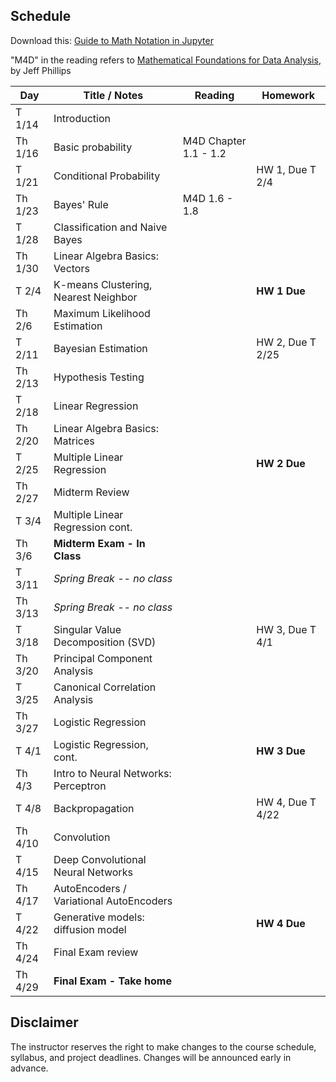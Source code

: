 ## Schedule

Download this: [Guide to Math Notation in Jupyter](examples/MathNotationGuide.ipynb)

"M4D" in the reading refers to [Mathematical Foundations for Data Analysis](http://www.cs.utah.edu/~jeffp/M4D/M4D.html), by Jeff Phillips

| Day      | Title / Notes                                                      | Reading         | Homework                                   |
|----------|--------------------------------------------------------------------|-----------------|--------------------------------------------|
| T 1/14   | Introduction           |                      |                      |
| Th 1/16   | Basic probability                |  M4D Chapter 1.1 - 1.2   |                                      |
| T 1/21   | Conditional Probability |  | HW 1, Due T 2/4                            |
| Th 1/23   | Bayes' Rule         |  M4D 1.6 - 1.8    |           |
| T 1/28   | Classification and Naive Bayes              |    |                                            |
| Th 1/30    | Linear Algebra Basics: Vectors      |           |           |
| T 2/4    | K-means Clustering, Nearest Neighbor         |                 | **HW 1 Due**  |
| Th 2/6   | Maximum Likelihood Estimation       |
| T 2/11   | Bayesian Estimation     |               | HW 2, Due T 2/25 |
| Th 2/13   | Hypothesis Testing     |  |  |
| T 2/18   | Linear Regression       | |  |
| Th 2/20  | Linear Algebra Basics: Matrices | |  |
| T 2/25   | Multiple Linear Regression  |   |  **HW 2 Due**  |
| Th 2/27  | Midterm Review | | |
| T 3/4    | Multiple Linear Regression cont. | | |
| Th 3/6   | **Midterm Exam - In Class**|   |   | 
| T 3/11   | *Spring Break -- no class*  |   |  |
| Th 3/13  | *Spring Break -- no class* |         |  |
| T 3/18   | Singular Value Decomposition (SVD) |  | HW 3, Due T 4/1 |
| Th 3/20   | Principal Component Analysis|  |  |
| T 3/25   | Canonical Correlation Analysis |  |  |
| Th 3/27    | Logistic Regression |  |  |
| T 4/1    | Logistic Regression, cont. |         | **HW 3 Due**|
| Th 4/3    | Intro to Neural Networks: Perceptron|   |        |
| T 4/8   | Backpropagation|         | HW 4, Due T 4/22   |
| Th 4/10   | Convolution |         |  |
| T 4/15   | Deep Convolutional Neural Networks |  | |
| Th 4/17   |  AutoEncoders / Variational AutoEncoders |    |   |
| T 4/22   | Generative models: diffusion model |   | **HW 4 Due**  |
| Th 4/24   | Final Exam review |   |   |
| Th 4/29   | **Final Exam - Take home** |   |   |


## Disclaimer

The instructor reserves the right to make changes to the course schedule, syllabus, and project deadlines. Changes will be announced early in advance.
